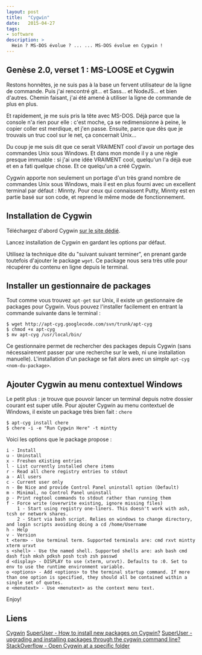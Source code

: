 ```yaml
---
layout: post
title:  "Cygwin"
date:   2015-04-27
tags:
- software
description: >
  Hein ? MS-DOS évolue ? ... ... MS-DOS évolue en Cygwin !
---
```


## Genèse 2.0, verset 1 : MS-LOOSE et Cygwin

Restons honnêtes, je ne suis pas à la base un fervent utilisateur de la ligne de commande. Puis j'ai rencontré git... et Sass... et NodeJS... et bien d'autres. Chemin faisant, j'ai été amené à utiliser la ligne de commande de plus en plus.

Et rapidement, je me suis pris la tête avec MS-DOS. Déjà parce que la console n'a rien pour elle : c'est moche, ça se redimensionne à peine, le copier coller est merdique, et j'en passe. Ensuite, parce que dès que je trouvais un truc cool sur le net, ça concernait Unix...

Du coup je me suis dit que ce serait VRAIMENT cool d'avoir un portage des commandes Unix sous Windows. Et dans mon monde il y a une règle presque immuable : si j'ai une idée VRAIMENT cool, quelqu'un l'a déjà eue et en a fati quelque chose. Et ce quelqu'un a créé Cygwin.

Cygwin apporte non seulement un portage d'un très grand nombre de commandes Unix sous Windows, mais il est en plus fourni avec un excellent terminal par défaut : Minnty. Pour ceux qui connaissent Putty, Minnty est en partie basé sur son code, et reprend le même mode de fonctionnement.

## Installation de Cygwin

Téléchargez d'abord Cygwin [sur le site dédié](https://www.cygwin.com2/).

Lancez installation de Cygwin en gardant les options par défaut.

Utilisez la technique dite du "suivant suivant terminer", en prenant garde toutefois d'ajouter le package `wget`. Ce package nous sera très utile pour récupérer du contenu en ligne depuis le terminal.

## Installer un gestionnaire de packages

Tout comme vous trouvez `apt-get` sur Unix, il existe un gestionnaire de packages pour Cygwin. Vous pouvez l'installer facilement en entrant la commande suivante dans le terminal :

    $ wget http://apt-cyg.googlecode.com/svn/trunk/apt-cyg
    $ chmod +x apt-cyg
    $ mv apt-cyg /usr/local/bin/

Ce gestionnaire permet de rechercher des packages depuis Cygwin (sans nécessairement passer par une recherche sur le web, ni une installation manuelle). L'installation d'un package se fait alors avec un simple `apt-cyg <nom-du-package>`.

## Ajouter Cygwin au menu contextuel Windows

Le petit plus : je trouve que pouvoir lancer un terminal depuis notre dossier courant est super utile. Pour ajouter Cygwin au menu contextuel de Windows, il existe un package très bien fait : `chere`

    $ apt-cyg install chere
    $ chere -i -e "Run Cygwin Here" -t mintty

Voici les options que le package propose :

    i - Install
    u - Uninstall
    x - Freshen eXisting entries
    l - List currently installed chere items
    r - Read all chere registry entries to stdout
    a - All users
    c - Current user only
    n - Be Nice and provide Control Panel uninstall option (Default)
    m - Minimal, no Control Panel uninstall
    p - Print regtool commands to stdout rather than running them
    f - Force write (overwrite existing, ignore missing files)
        1 - Start using registry one-liners. This doesn't work with ash, tcsh or network shares.
        2 - Start via bash script. Relies on windows to change directory, and login scripts avoiding doing a cd /home/Username
    h - Help
    v - Version
    t <term> - Use terminal term. Supported terminals are: cmd rxvt mintty xterm urxvt
    s <shell> - Use the named shell. Supported shells are: ash bash cmd dash fish mksh pdksh posh tcsh zsh passwd
    d <display> - DISPLAY to use (xterm, urxvt). Defaults to :0. Set to env to use the runtime environment variable.
    o <options> - Add <options> to the terminal startup command. If more than one option is specified, they should all be contained within a single set of quotes.
    e <menutext> - Use <menutext> as the context menu text.

Enjoy!

## Liens

[Cygwin](https://www.cygwin.com/)
[SuperUser - How to install new packages on Cygwin?](https://superuser.com/a/304545/151249)
[SuperUser - upgrading and installing packages through the cygwin command line?](https://superuser.com/a/41139/151249)
[StackOverflow - Open Cygwin at a specific folder](https://stackoverflow.com/a/12010346/1238019)